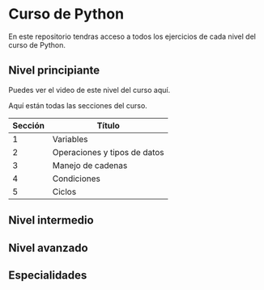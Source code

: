 # Curso de Python

En este repositorio tendras acceso a todos los ejercicios de cada nivel del curso de Python.

## Nivel principiante

Puedes ver el video de este nivel del curso aquí.

Aquí están todas las secciones del curso.

|Sección|Título|
|-------|------|
|1|Variables|
|2|Operaciones y tipos de datos|
|3|Manejo de cadenas|
|4|Condiciones|
|5|Ciclos|

## Nivel intermedio

## Nivel avanzado

## Especialidades
